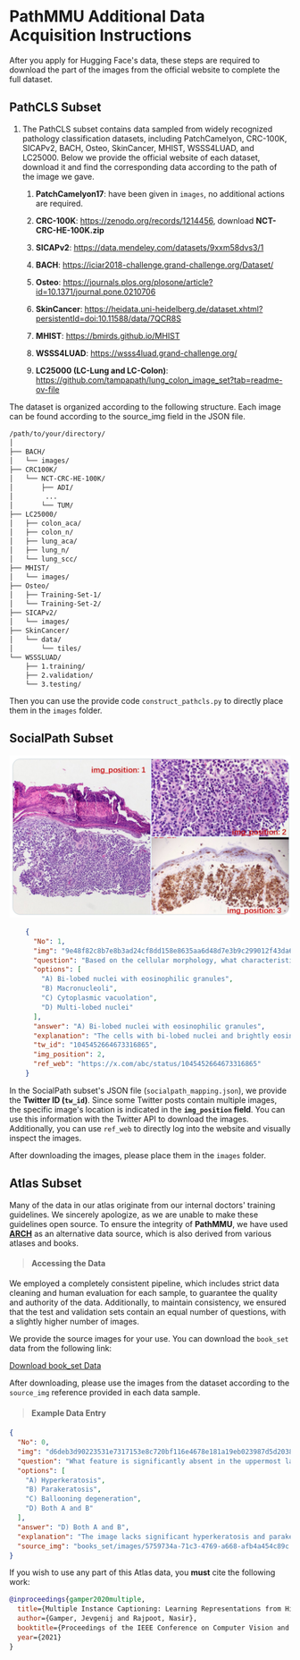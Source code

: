 # PathMMU Additional Data Acquisition Instructions

After you apply for Hugging Face's data, these steps are required to download the part of the images from the official website to complete the full dataset. 

## PathCLS Subset


1. The PathCLS subset contains data sampled from widely recognized pathology classification datasets, including PatchCamelyon, CRC-100K, SICAPv2, BACH, Osteo, SkinCancer, MHIST, WSSS4LUAD, and LC25000. Below we provide the official website of each dataset, download it and find the corresponding data according to the path of the image we gave.

   1. **PatchCamelyon17**: have been given in `images`, no additional actions are required.

      <!-- Reference: Rotation equivariant cnns for digital pathology. -->

   2. **CRC-100K**: https://zenodo.org/records/1214456, download **NCT-CRC-HE-100K.zip**

      <!-- Reference: 100,000 histological images of human colorectal cancer and healthy tissue. -->

   3. **SICAPv2**: https://data.mendeley.com/datasets/9xxm58dvs3/1

      <!-- Reference: Going deeper through the Gleason scoring scale: An automatic end-to-end system for histology prostate grading and cribriform pattern detection. -->

   4. **BACH**: https://iciar2018-challenge.grand-challenge.org/Dataset/

      <!-- Reference: BACH: Grand challenge on breast cancer histology images. -->

   5. **Osteo**: https://journals.plos.org/plosone/article?id=10.1371/journal.pone.0210706

      <!-- Reference: Viable and necrotic tumor assessment from whole slide images of osteosarcoma using machine-learning and deep-learning models. -->

   6. **SkinCancer**: https://heidata.uni-heidelberg.de/dataset.xhtml?persistentId=doi:10.11588/data/7QCR8S

      <!-- Reference: Deep learning for the detection of anatomical tissue structures and neoplasms of the skin on scanned histopathological tissue sections. -->

   7. **MHIST**: https://bmirds.github.io/MHIST

      <!-- Reference: A Petri Dish for Histopathology Image Analysis. -->

   8. **WSSS4LUAD**: https://wsss4luad.grand-challenge.org/

      <!-- Reference: WSSS4LUAD: Grand Challenge on Weakly-supervised Tissue Semantic Segmentation for Lung Adenocarcinoma. -->

   9. **LC25000 (LC-Lung and LC-Colon)**: https://github.com/tampapath/lung_colon_image_set?tab=readme-ov-file

      <!-- Reference: Lung and Colon Cancer Histopathological Image Dataset (LC25000). -->

The dataset is organized according to the following structure. Each image can be found according to the source_img field in the JSON file.

```
/path/to/your/directory/
│
├── BACH/
│   └── images/
├── CRC100K/
│   └── NCT-CRC-HE-100K/
│       ├── ADI/
│        ...
│       └── TUM/
├── LC25000/
│   ├── colon_aca/
│   ├── colon_n/
│   ├── lung_aca/
│   ├── lung_n/
│   └── lung_scc/
├── MHIST/
│   └── images/    
├── Osteo/
│   ├── Training-Set-1/
│   └── Training-Set-2/
├── SICAPv2/
│   └── images/
├── SkinCancer/
│   └── data/
│       └── tiles/
└── WSSSLUAD/
    ├── 1.training/
    ├── 2.validation/
    └── 3.testing/
```

Then you can use the provide code `construct_pathcls.py` to directly  place them in the `images` folder.



## SocialPath Subset

![image-20240709041259807](../img/example_tw.png)

```json
    {
      "No": 1,
      "img": "9e48f82c8b7e8b3ad24cf8dd158e8635aa6d48d7e3b9c299012f43da6e72019b.jpg",
      "question": "Based on the cellular morphology, what characteristic feature can be observed in numerous cells within this high-power field?",
      "options": [
        "A) Bi-lobed nuclei with eosinophilic granules",
        "B) Macronucleoli",
        "C) Cytoplasmic vacuolation",
        "D) Multi-lobed nuclei"
      ],
      "answer": "A) Bi-lobed nuclei with eosinophilic granules",
      "explanation": "The cells with bi-lobed nuclei and brightly eosinophilic (red-staining) cytoplasmic granules are indicative of eosinophils, which are interspersed throughout the field evident in the image.",
      "tw_id": "1045452664673316865",
      "img_position": 2,
      "ref_web": "https://x.com/abc/status/1045452664673316865"
    }
```

In the SocialPath subset's JSON file (`socialpath_mapping.json`), we provide the **Twitter ID (`tw_id`)**. Since some Twitter posts contain multiple images, the specific image's location is indicated in the **`img_position` field**. You can use this information with the Twitter API to download the images.  Additionally, you can use `ref_web` to directly log into the website and visually inspect the images. 

After downloading the images, please place them in the `images` folder.



## Atlas Subset

Many of the data in our atlas originate from our internal doctors' training guidelines. We sincerely apologize, as we are unable to make these guidelines open source. To ensure the integrity of **PathMMU**, we have used [**ARCH**](https://arxiv.org/abs/2103.05121) as an alternative data source, which is also derived from various atlases and books.

> #### Accessing the Data

We employed a completely consistent pipeline, which includes strict data cleaning and human evaluation for each sample, to guarantee the quality and authority of the data. Additionally, to maintain consistency, we ensured that the test and validation sets contain an equal number of questions, with a slightly higher number of images.

We provide the source images for your use. You can download the `book_set` data from the following link:

[Download book_set Data](https://warwick.ac.uk/fac/cross_fac/tia/data/arch)

After downloading, please use the images from the dataset according to the `source_img` reference provided in each data sample.



> #### Example Data Entry

```json
{
  "No": 0,
  "img": "d6deb3d90223531e7317153e8c720bf116e4678e181a19eb023987d5d2038529.png",
  "question": "What feature is significantly absent in the uppermost layers of the epithelium?",
  "options": [
    "A) Hyperkeratosis",
    "B) Parakeratosis",
    "C) Ballooning degeneration",
    "D) Both A and B"
  ],
  "answer": "D) Both A and B",
  "explanation": "The image lacks significant hyperkeratosis and parakeratosis, findings that are noted as absent in the description of the epithelial layer.",
  "source_img": "books_set/images/5759734a-71c3-4769-a668-afb4a454c89c.png"
}
```

If you wish to use any part of this Atlas data, you **must** cite the following work:

```bibtex
@inproceedings{gamper2020multiple,
  title={Multiple Instance Captioning: Learning Representations from Histopathology Textbooks and Articles},
  author={Gamper, Jevgenij and Rajpoot, Nasir},
  booktitle={Proceedings of the IEEE Conference on Computer Vision and Pattern Recognition},
  year={2021}
}
```